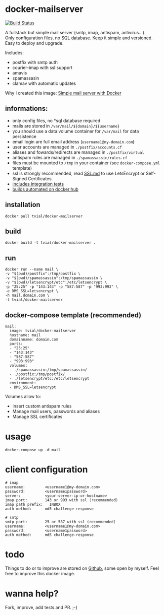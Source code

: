 # docker-mailserver

[![Build Status](https://travis-ci.org/flyhard/docker-mailserver.svg?branch=master)](https://travis-ci.org/tomav/docker-mailserver)

A fullstack but simple mail server (smtp, imap, antispam, antivirus...).  
Only configuration files, no SQL database. Keep it simple and versioned.  
Easy to deploy and upgrade.  

Includes:

- postfix with smtp auth
- courier-imap with ssl support
- amavis
- spamassasin
- clamav with automatic updates

Why I created this image: [Simple mail server with Docker](http://tvi.al/simple-mail-server-with-docker/)

## informations:

- only config files, no *sql database required
- mails are stored in `/var/mail/${domain}/${username}`
- you should use a data volume container for `/var/mail` for data persistence
- email login are full email address (`username1@my-domain.com`)
- user accounts are managed in `./postfix/accounts.cf`
- aliases and fowards/redirects are managed in `./postfix/virtual`
- antispam rules are managed in `./spamassassin/rules.cf`
- files must be mounted to `/tmp` in your container (see `docker-compose.yml` template)
- ssl is strongly recommended, read [SSL.md](SSL.md) to use LetsEncrypt or Self-Signed Certificates
- [includes integration tests](https://travis-ci.org/tomav/docker-mailserver) 
- [builds automated on docker hub](https://hub.docker.com/r/tvial/docker-mailserver/)

## installation

	docker pull tvial/docker-mailserver

## build

	docker build -t tvial/docker-mailserver .

## run

	docker run --name mail \
    -v "$(pwd)/postfix":/tmp/postfix \
    -v "$(pwd)/spamassassin":/tmp/spamassassin \
    -v "$(pwd)/letsencrypt/etc":/etc/letsencrypt \
    -p "25:25" -p "143:143" -p "587:587" -p "993:993" \
    -e DMS_SSL=letsencrypt \
    -h mail.domain.com \
    -t tvial/docker-mailserver

## docker-compose template (recommended)

    mail:
      image: tvial/docker-mailserver
      hostname: mail
      domainname: domain.com
      ports:
      - "25:25"
      - "143:143"
      - "587:587"
      - "993:993"
      volumes:
      - ./spamassassin:/tmp/spamassassin/
      - ./postfix:/tmp/postfix/
      - ./letsencrypt/etc:/etc/letsencrypt
      environment:
      - DMS_SSL=letsencrypt

Volumes allow to:

- Insert custom antispam rules
- Manage mail users, passwords and aliases
- Manage SSL certificates

# usage

	docker-compose up -d mail

# client configuration

    # imap
    username:         <username1@my-domain.com>
    password:         <username1password>
    server:           <your-server-ip-or-hostname>
    imap port:        143 or 993 with ssl (recommended)
    imap path prefix:   INBOX
    auth method:      md5 challenge-response

    # smtp
    smtp port:        25 or 587 with ssl (recommended)
    username:         <username1@my-domain.com>
    password:         <username1password>
    auth method:      md5 challenge-response

# todo

Things to do or to improve are stored on [Github](https://github.com/tomav/docker-mailserver/issues), some open by myself.
Feel free to improve this docker image.

# wanna help?

Fork, improve, add tests and PR. ;-)
